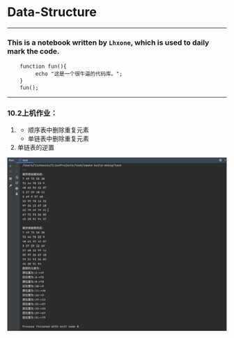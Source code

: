 # Data-Structure

*****

### This is a notebook written by `Lhxone`, which is used to daily mark the code. 

```
    function fun(){
         echo "这是一个很牛逼的代码库。";
    }
    fun();
```

*****
### 10.2上机作业：

1. 
	* 顺序表中删除重复元素
	* 单链表中删除重复元素
2. 单链表的逆置

![avatar](https://github.com/lhxone/Data-Structure/raw/master/10.2.1.png)
